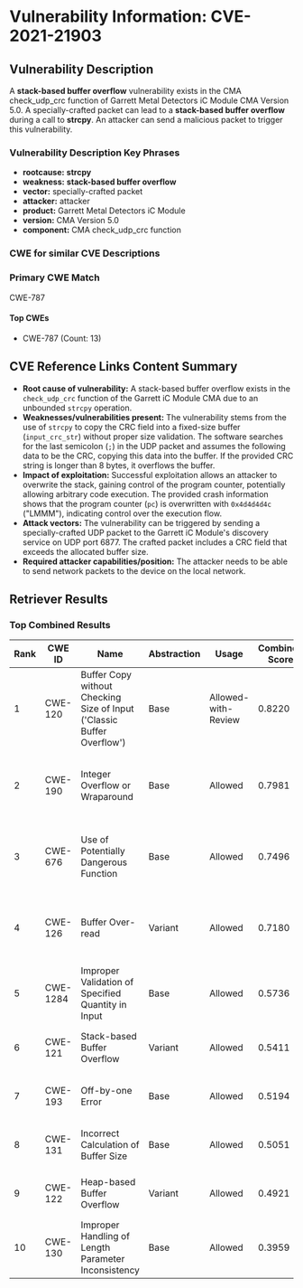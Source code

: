 # Vulnerability Information: CVE-2021-21903

## Vulnerability Description
A **stack-based buffer overflow** vulnerability exists in the CMA check_udp_crc function of Garrett Metal Detectors iC Module CMA Version 5.0. A specially-crafted packet can lead to a **stack-based buffer overflow** during a call to **strcpy**. An attacker can send a malicious packet to trigger this vulnerability.

### Vulnerability Description Key Phrases
- **rootcause:** **strcpy**
- **weakness:** **stack-based buffer overflow**
- **vector:** specially-crafted packet
- **attacker:** attacker
- **product:** Garrett Metal Detectors iC Module
- **version:** CMA Version 5.0
- **component:** CMA check_udp_crc function

### CWE for similar CVE Descriptions
### Primary CWE Match
CWE-787

#### Top CWEs
- CWE-787 (Count: 13)

## CVE Reference Links Content Summary
- **Root cause of vulnerability:** A stack-based buffer overflow exists in the `check_udp_crc` function of the Garrett iC Module CMA due to an unbounded `strcpy` operation.
- **Weaknesses/vulnerabilities present:** The vulnerability stems from the use of `strcpy` to copy the CRC field into a fixed-size buffer (`input_crc_str`) without proper size validation. The software searches for the last semicolon (`;`) in the UDP packet and assumes the following data to be the CRC, copying this data into the buffer. If the provided CRC string is longer than 8 bytes, it overflows the buffer.
- **Impact of exploitation:**  Successful exploitation allows an attacker to overwrite the stack, gaining control of the program counter, potentially allowing arbitrary code execution. The provided crash information shows that the program counter (`pc`) is overwritten with `0x4d4d4d4c` ("LMMM"), indicating control over the execution flow.
- **Attack vectors:** The vulnerability can be triggered by sending a specially-crafted UDP packet to the Garrett iC Module's discovery service on UDP port 6877. The crafted packet includes a CRC field that exceeds the allocated buffer size.
- **Required attacker capabilities/position:** The attacker needs to be able to send network packets to the device on the local network.

## Retriever Results

### Top Combined Results

| Rank | CWE ID | Name | Abstraction | Usage | Combined Score | Retrievers | Individual Scores |
|------|--------|------|-------------|-------|---------------|------------|-------------------|
| 1 | CWE-120 | Buffer Copy without Checking Size of Input ('Classic Buffer Overflow') | Base | Allowed-with-Review | 0.8220 | dense, sparse, graph | dense: 0.534, sparse: 0.555, graph: 0.773 |
| 2 | CWE-190 | Integer Overflow or Wraparound | Base | Allowed | 0.7981 | dense, sparse, graph | dense: 0.531, sparse: 0.471, graph: 0.735 |
| 3 | CWE-676 | Use of Potentially Dangerous Function | Base | Allowed | 0.7496 | dense, sparse, graph | dense: 0.549, sparse: 0.456, graph: 0.598 |
| 4 | CWE-126 | Buffer Over-read | Variant | Allowed | 0.7180 | dense, sparse, graph | dense: 0.554, sparse: 0.444, graph: 0.690 |
| 5 | CWE-1284 | Improper Validation of Specified Quantity in Input | Base | Allowed | 0.5736 | sparse, graph | sparse: 0.483, graph: 0.832 |
| 6 | CWE-121 | Stack-based Buffer Overflow | Variant | Allowed | 0.5411 | dense, sparse | dense: 0.556, sparse: 0.539 |
| 7 | CWE-193 | Off-by-one Error | Base | Allowed | 0.5194 | dense, sparse | dense: 0.521, sparse: 0.452 |
| 8 | CWE-131 | Incorrect Calculation of Buffer Size | Base | Allowed | 0.5051 | dense, sparse | dense: 0.531, sparse: 0.419 |
| 9 | CWE-122 | Heap-based Buffer Overflow | Variant | Allowed | 0.4921 | dense, sparse | dense: 0.535, sparse: 0.464 |
| 10 | CWE-130 | Improper Handling of Length Parameter Inconsistency | Base | Allowed | 0.3959 | dense, sparse | dense: 0.515, sparse: 0.242 |

